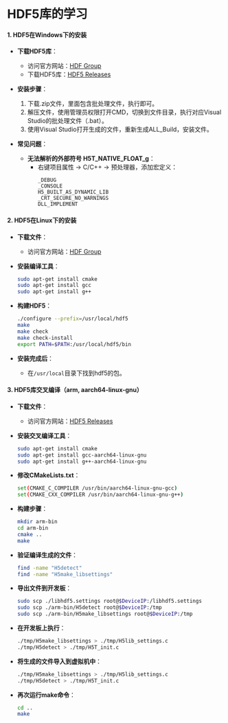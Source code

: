 # HDF5库的学习

#### 1. HDF5在Windows下的安装
- **下载HDF5库**：
  - 访问官方网站：[HDF Group](https://www.hdfgroup.org/)
  - 下载HDF5库：[HDF5 Releases](https://support.hdfgroup.org/ftp/HDF5/releases/)

- **安装步骤**：
  1. 下载.zip文件，里面包含批处理文件，执行即可。
  2. 解压文件，使用管理员权限打开CMD，切换到文件目录，执行对应Visual Studio的批处理文件（.bat）。
  3. 使用Visual Studio打开生成的文件，重新生成ALL_Build，安装文件。

- **常见问题**：
  - **无法解析的外部符号 H5T_NATIVE_FLOAT_g**：
    - 右键项目属性 -> C/C++ -> 预处理器，添加宏定义：
      ```
      _DEBUG
      _CONSOLE
      H5_BUILT_AS_DYNAMIC_LIB
      _CRT_SECURE_NO_WARNINGS
      DLL_IMPLEMENT
      ```

#### 2. HDF5在Linux下的安装
- **下载文件**：
  - 访问官方网站：[HDF Group](https://www.hdfgroup.org/)

- **安装编译工具**：
  ```bash
  sudo apt-get install cmake
  sudo apt-get install gcc
  sudo apt-get install g++
  ```

- **构建HDF5**：
  ```bash
  ./configure --prefix=/usr/local/hdf5
  make
  make check
  make check-install
  export PATH=$PATH:/usr/local/hdf5/bin
  ```

- **安装完成后**：
  - 在`/usr/local`目录下找到hdf5的包。

#### 3. HDF5库交叉编译（arm, aarch64-linux-gnu）
- **下载文件**：
  - 访问官方网站：[HDF5 Releases](https://support.hdfgroup.org/ftp/HDF5/releases/hdf5-1.10/hdf5-1.10.9/src/)

- **安装交叉编译工具**：
  ```bash
  sudo apt-get install cmake
  sudo apt-get install gcc-aarch64-linux-gnu
  sudo apt-get install g++-aarch64-linux-gnu
  ```

- **修改CMakeLists.txt**：
  ```bash
  set(CMAKE_C_COMPILER /usr/bin/aarch64-linux-gnu-gcc)
  set(CMAKE_CXX_COMPILER /usr/bin/aarch64-linux-gnu-g++)
  ```

- **构建步骤**：
  ```bash
  mkdir arm-bin
  cd arm-bin
  cmake ..
  make
  ```

- **验证编译生成的文件**：
  ```bash
  find -name "H5detect"
  find -name "H5make_libsettings"
  ```

- **导出文件到开发板**：
  ```bash
  sudo scp ./libhdf5.settings root@$DeviceIP:/libhdf5.settings
  sudo scp ./arm-bin/H5detect root@$DeviceIP:/tmp
  sudo scp ./arm-bin/H5make_libsettings root@$DeviceIP:/tmp
  ```

- **在开发板上执行**：
  ```bash
  ./tmp/H5make_libsettings > ./tmp/H5lib_settings.c
  ./tmp/H5detect > ./tmp/H5T_init.c
  ```

- **将生成的文件导入到虚拟机中**：
  ```bash
  ./tmp/H5make_libsettings > ./tmp/H5lib_settings.c
  ./tmp/H5detect > ./tmp/H5T_init.c
  ```

- **再次运行make命令**：
  ```bash
  cd ..
  make
  ```
